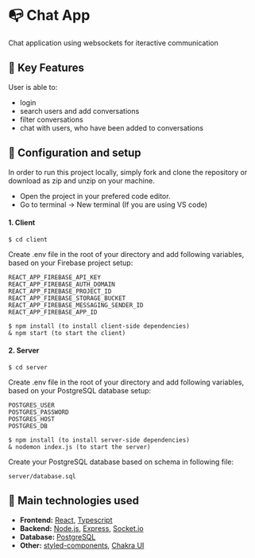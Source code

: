 # 📭 Chat App

Chat application using websockets for iteractive communication

## 🔸 Key Features

User is able to:

- login
- search users and add conversations
- filter conversations
- chat with users, who have been added to conversations

## 🔸 Configuration and setup

In order to run this project locally, simply fork and clone the repository or download as zip and unzip on your machine.

- Open the project in your prefered code editor.
- Go to terminal -> New terminal (If you are using VS code)

#### 1. Client

```
$ cd client
```

Create .env file in the root of your directory and add following variables, based on your Firebase project setup:

```
REACT_APP_FIREBASE_API_KEY
REACT_APP_FIREBASE_AUTH_DOMAIN
REACT_APP_FIREBASE_PROJECT_ID
REACT_APP_FIREBASE_STORAGE_BUCKET
REACT_APP_FIREBASE_MESSAGING_SENDER_ID
REACT_APP_FIREBASE_APP_ID
```

```
$ npm install (to install client-side dependencies)
& npm start (to start the client)
```

#### 2. Server

```
$ cd server
```

Create .env file in the root of your directory and add following variables, based on your PostgreSQL database setup:

```
POSTGRES_USER
POSTGRES_PASSWORD
POSTGRES_HOST
POSTGRES_DB
```

```
$ npm install (to install server-side dependencies)
& nodemon index.js (to start the server)
```

Create your PostgreSQL database based on schema in following file:

```
server/database.sql
```

## 🔸 Main technologies used

- <b>Frontend:</b>
  [React](https://reactjs.org/), [Typescript](https://www.typescriptlang.org/)
- <b>Backend:</b>
  [Node.js](https://nodejs.org/en/), [Express](https://expressjs.com/), [Socket.io](https://socket.io/)
- <b>Database:</b>
  [PostgreSQL](https://www.postgresql.org/)
- <b>Other:</b>
  [styled-components](https://styled-components.com/), [Chakra UI](https://chakra-ui.com/)
